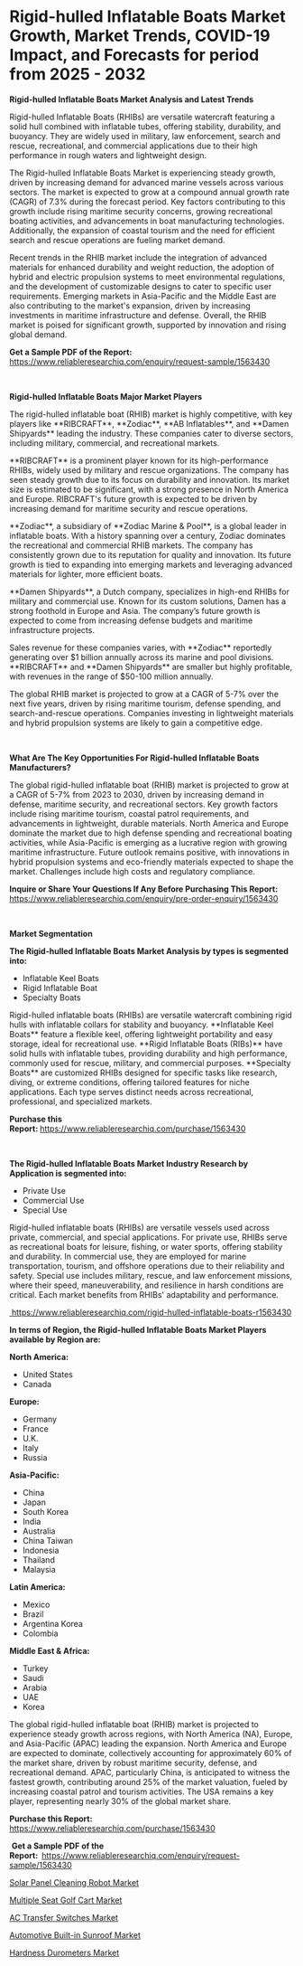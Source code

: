 <p><h1>Rigid-hulled Inflatable Boats Market Growth, Market Trends, COVID-19 Impact, and Forecasts for period from 2025 - 2032</h1></p><p><strong>Rigid-hulled Inflatable Boats Market Analysis and Latest Trends</strong></p>
<p><p>Rigid-hulled Inflatable Boats (RHIBs) are versatile watercraft featuring a solid hull combined with inflatable tubes, offering stability, durability, and buoyancy. They are widely used in military, law enforcement, search and rescue, recreational, and commercial applications due to their high performance in rough waters and lightweight design.</p><p>The Rigid-hulled Inflatable Boats Market is experiencing steady growth, driven by increasing demand for advanced marine vessels across various sectors. The market is expected to grow at a compound annual growth rate (CAGR) of 7.3% during the forecast period. Key factors contributing to this growth include rising maritime security concerns, growing recreational boating activities, and advancements in boat manufacturing technologies. Additionally, the expansion of coastal tourism and the need for efficient search and rescue operations are fueling market demand.</p><p>Recent trends in the RHIB market include the integration of advanced materials for enhanced durability and weight reduction, the adoption of hybrid and electric propulsion systems to meet environmental regulations, and the development of customizable designs to cater to specific user requirements. Emerging markets in Asia-Pacific and the Middle East are also contributing to the market's expansion, driven by increasing investments in maritime infrastructure and defense. Overall, the RHIB market is poised for significant growth, supported by innovation and rising global demand.</p></p>
<p><strong>Get a Sample PDF of the Report:&nbsp;</strong> <a href="https://www.reliableresearchiq.com/enquiry/request-sample/1563430?utm_campaign=1137&utm_medium=2&utm_source=Github&utm_content=ia&utm_term=23012025&utm_id=rigid-hulled-inflatable-boats">https://www.reliableresearchiq.com/enquiry/request-sample/1563430</a></p>
<p>&nbsp;</p>
<p><strong>Rigid-hulled Inflatable Boats Major Market Players</strong></p>
<p><p>The rigid-hulled inflatable boat (RHIB) market is highly competitive, with key players like **RIBCRAFT**, **Zodiac**, **AB Inflatables**, and **Damen Shipyards** leading the industry. These companies cater to diverse sectors, including military, commercial, and recreational markets.</p><p>**RIBCRAFT** is a prominent player known for its high-performance RHIBs, widely used by military and rescue organizations. The company has seen steady growth due to its focus on durability and innovation. Its market size is estimated to be significant, with a strong presence in North America and Europe. RIBCRAFT's future growth is expected to be driven by increasing demand for maritime security and rescue operations.</p><p>**Zodiac**, a subsidiary of **Zodiac Marine & Pool**, is a global leader in inflatable boats. With a history spanning over a century, Zodiac dominates the recreational and commercial RHIB markets. The company has consistently grown due to its reputation for quality and innovation. Its future growth is tied to expanding into emerging markets and leveraging advanced materials for lighter, more efficient boats.</p><p>**Damen Shipyards**, a Dutch company, specializes in high-end RHIBs for military and commercial use. Known for its custom solutions, Damen has a strong foothold in Europe and Asia. The company’s future growth is expected to come from increasing defense budgets and maritime infrastructure projects.</p><p>Sales revenue for these companies varies, with **Zodiac** reportedly generating over $1 billion annually across its marine and pool divisions. **RIBCRAFT** and **Damen Shipyards** are smaller but highly profitable, with revenues in the range of $50-100 million annually.</p><p>The global RHIB market is projected to grow at a CAGR of 5-7% over the next five years, driven by rising maritime tourism, defense spending, and search-and-rescue operations. Companies investing in lightweight materials and hybrid propulsion systems are likely to gain a competitive edge.</p></p>
<p>&nbsp;</p>
<p><strong>What Are The Key Opportunities For Rigid-hulled Inflatable Boats Manufacturers?</strong></p>
<p><p>The global rigid-hulled inflatable boat (RHIB) market is projected to grow at a CAGR of 5-7% from 2023 to 2030, driven by increasing demand in defense, maritime security, and recreational sectors. Key growth factors include rising maritime tourism, coastal patrol requirements, and advancements in lightweight, durable materials. North America and Europe dominate the market due to high defense spending and recreational boating activities, while Asia-Pacific is emerging as a lucrative region with growing maritime infrastructure. Future outlook remains positive, with innovations in hybrid propulsion systems and eco-friendly materials expected to shape the market. Challenges include high costs and regulatory compliance.</p></p>
<p><strong>Inquire or Share Your Questions If Any Before Purchasing This Report:</strong> <a href="https://www.reliableresearchiq.com/enquiry/pre-order-enquiry/1563430?utm_campaign=1137&utm_medium=2&utm_source=Github&utm_content=ia&utm_term=23012025&utm_id=rigid-hulled-inflatable-boats">https://www.reliableresearchiq.com/enquiry/pre-order-enquiry/1563430</a></p>
<p>&nbsp;</p>
<p><strong>Market Segmentation</strong></p>
<p><strong>The Rigid-hulled Inflatable Boats Market Analysis by types is segmented into:</strong></p>
<p><ul><li>Inflatable Keel Boats</li><li>Rigid Inflatable Boat</li><li>Specialty Boats</li></ul></p>
<p><p>Rigid-hulled inflatable boats (RHIBs) are versatile watercraft combining rigid hulls with inflatable collars for stability and buoyancy. **Inflatable Keel Boats** feature a flexible keel, offering lightweight portability and easy storage, ideal for recreational use. **Rigid Inflatable Boats (RIBs)** have solid hulls with inflatable tubes, providing durability and high performance, commonly used for rescue, military, and commercial purposes. **Specialty Boats** are customized RHIBs designed for specific tasks like research, diving, or extreme conditions, offering tailored features for niche applications. Each type serves distinct needs across recreational, professional, and specialized markets.</p></p>
<p><strong>Purchase this Report:&nbsp;</strong><a href="https://www.reliableresearchiq.com/purchase/1563430?utm_campaign=1137&utm_medium=2&utm_source=Github&utm_content=ia&utm_term=23012025&utm_id=rigid-hulled-inflatable-boats">https://www.reliableresearchiq.com/purchase/1563430</a></p>
<p>&nbsp;</p>
<p><strong>The Rigid-hulled Inflatable Boats Market Industry Research by Application is segmented into:</strong></p>
<p><ul><li>Private Use</li><li>Commercial Use</li><li>Special Use</li></ul></p>
<p><p>Rigid-hulled inflatable boats (RHIBs) are versatile vessels used across private, commercial, and special applications. For private use, RHIBs serve as recreational boats for leisure, fishing, or water sports, offering stability and durability. In commercial use, they are employed for marine transportation, tourism, and offshore operations due to their reliability and safety. Special use includes military, rescue, and law enforcement missions, where their speed, maneuverability, and resilience in harsh conditions are critical. Each market benefits from RHIBs' adaptability and performance.</p></p>
<p><a href="https://www.reliableresearchiq.com/rigid-hulled-inflatable-boats-r1563430?utm_campaign=1137&utm_medium=2&utm_source=Github&utm_content=ia&utm_term=23012025&utm_id=rigid-hulled-inflatable-boats">&nbsp;https://www.reliableresearchiq.com/rigid-hulled-inflatable-boats-r1563430</a></p>
<p><strong>In terms of Region, the Rigid-hulled Inflatable Boats Market Players available by Region are:</strong></p>
<p>
    <p> <strong> North America: </strong>
        <ul>
            <li>United States</li>
            <li>Canada</li>
        </ul>
        </p> 
    <p> <strong> Europe: </strong>
        <ul>
            <li>Germany</li>
            <li>France</li>
            <li>U.K.</li>
            <li>Italy</li>
            <li>Russia</li>
        </ul>
        </p> 
    <p> <strong> Asia-Pacific: </strong>
        <ul>
            <li>China</li>
            <li>Japan</li>
            <li>South Korea</li>
            <li>India</li>
            <li>Australia</li>
            <li>China Taiwan</li>
            <li>Indonesia</li>
            <li>Thailand</li>
            <li>Malaysia</li>
        </ul>
        </p> 
    <p> <strong> Latin America: </strong>
        <ul>
            <li>Mexico</li>
            <li>Brazil</li>
            <li>Argentina Korea</li>
            <li>Colombia</li>
        </ul>
        </p> 
    <p> <strong> Middle East & Africa: </strong>
        <ul>
            <li>Turkey</li>
            <li>Saudi</li>
            <li>Arabia</li>
            <li>UAE</li>
            <li>Korea</li>
        </ul>
    </p>
    </p>
<p><p>The global rigid-hulled inflatable boat (RHIB) market is projected to experience steady growth across regions, with North America (NA), Europe, and Asia-Pacific (APAC) leading the expansion. North America and Europe are expected to dominate, collectively accounting for approximately 60% of the market share, driven by robust maritime security, defense, and recreational demand. APAC, particularly China, is anticipated to witness the fastest growth, contributing around 25% of the market valuation, fueled by increasing coastal patrol and tourism activities. The USA remains a key player, representing nearly 30% of the global market share.</p></p>
<p><strong>Purchase this Report: </strong><a href="https://www.reliableresearchiq.com/purchase/1563430?utm_campaign=1137&utm_medium=2&utm_source=Github&utm_content=ia&utm_term=23012025&utm_id=rigid-hulled-inflatable-boats">https://www.reliableresearchiq.com/purchase/1563430</a></p>
<p>&nbsp;<strong>Get a Sample PDF of the Report:&nbsp;&nbsp;</strong><a href="https://www.reliableresearchiq.com/enquiry/request-sample/1563430?utm_campaign=1137&utm_medium=2&utm_source=Github&utm_content=ia&utm_term=23012025&utm_id=rigid-hulled-inflatable-boats">https://www.reliableresearchiq.com/enquiry/request-sample/1563430</a></p>
<p><strong></strong></p>
<p><p><a href="https://www.linkedin.com/pulse/trends-solar-panel-cleaning-robot-market-2025-2032-expected-urq5f?utm_campaign=1137&utm_medium=2&utm_source=Github&utm_content=ia&utm_term=23012025&utm_id=rigid-hulled-inflatable-boats">Solar Panel Cleaning Robot Market</a></p><p><a href="https://github.com/raffadongraffadong/Market-Research-Report-List-1/blob/main/multiple-seat-golf-cart-market.md?utm_campaign=1137&utm_medium=2&utm_source=Github&utm_content=ia&utm_term=23012025&utm_id=rigid-hulled-inflatable-boats">Multiple Seat Golf Cart Market</a></p><p><a href="https://www.linkedin.com/pulse/in-depth-analysis-size-ac-transfer-switches-market-its-lzumc?utm_campaign=1137&utm_medium=2&utm_source=Github&utm_content=ia&utm_term=23012025&utm_id=rigid-hulled-inflatable-boats">AC Transfer Switches Market</a></p><p><a href="https://github.com/dolorespeddico90/Market-Research-Report-List-1/blob/main/automotive-built-in-sunroof-market.md?utm_campaign=1137&utm_medium=2&utm_source=Github&utm_content=ia&utm_term=23012025&utm_id=rigid-hulled-inflatable-boats">Automotive Built-in Sunroof Market</a></p><p><a href="https://www.linkedin.com/pulse/booming-hardness-durometers-market-sector-analysis-growth-projections-man8e?utm_campaign=1137&utm_medium=2&utm_source=Github&utm_content=ia&utm_term=23012025&utm_id=rigid-hulled-inflatable-boats">Hardness Durometers Market</a></p></p>
